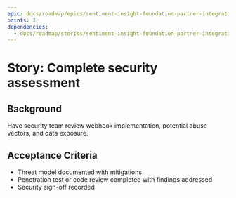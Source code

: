 ```yaml
---
epic: docs/roadmap/epics/sentiment-insight-foundation-partner-integrations.md
points: 3
dependencies:
  - docs/roadmap/stories/sentiment-insight-foundation-partner-integrations-04-delivery-worker.md
---
```

# Story: Complete security assessment

## Background
Have security team review webhook implementation, potential abuse vectors, and data exposure.

## Acceptance Criteria
- Threat model documented with mitigations
- Penetration test or code review completed with findings addressed
- Security sign-off recorded
